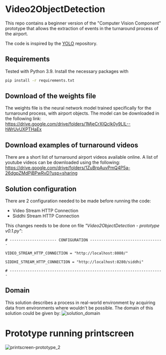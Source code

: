 # Video2ObjectDetection
This repo contains a beginner version of the "Computer Vision Component" prototype that allows the extraction of events in the turnaround process of the airport. 

The code is inspired by the [YOLO](https://github.com/pjreddie/darknet) repository. 
 
## Requirements
Tested with Python 3.9. Install the necessary packages with
```bash
pip install -r requirements.txt
```

## Download of the weights file
The weights file is the neural network model trained specifically for the turnaround process, with airport objects. 
The model can be downloaded in the following link: 
<https://drive.google.com/drive/folders/1MjeCrXIQclk0y9LlL--hWrUvUXPTHaEx>

## Download examples of turnaround videos
There are a short list of turnaround airport videos available online. 
A list of youtube videos can be downloaded using the following:
<https://drive.google.com/drive/folders/1ZuBrpAuvPmQ4P5a-26dgpZMdPjBPwRvD?usp=sharing>

## Solution configuration
There are 2 configuration needed to be made before running the code:
* Video Stream HTTP Connection 
* Siddhi Stream HTTP Connection

This changes needs to be done on file *"Video2ObjectDetection - prototype v0.1.py"*:
```
# --------------------- CONFIGURATION ---------------------------------

VIDEO_STREAM_HTTP_CONNECTION = "http://localhost:8080/"

SIDDHI_STREAM_HTTP_CONNECTION = "http://localhost:8280/siddhi"

# ---------------------------------------------------------------------
```

## Domain 
This solution describes a process in real-world environment by acquiring data from environments where wouldn't be possible. 
The domain of this solution could be given by:
![solution_domain](https://user-images.githubusercontent.com/99749820/154712825-cf3bb91c-bd7a-491b-a35e-cd41ce65f19e.png)


# Prototype running printscreen
![printscreen-prototype_2](https://user-images.githubusercontent.com/99749820/154716291-4f5324e7-bf2b-492b-ab51-ef3fd69800c3.png)

